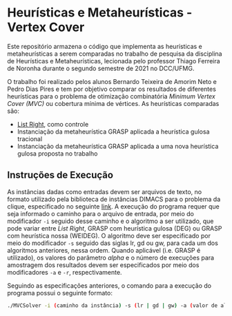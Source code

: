 # Heurísticas e Metaheurísticas - Vertex Cover

Este repositório armazena o código que implementa as heurísticas e metaheurísticas a serem comparadas no trabalho de pesquisa da disciplina de Heurísticas e Metaheurísticas, lecionada pelo professor Thiago Ferreira de Noronha durante o segundo semestre de 2021 no DCC/UFMG. 

O trabalho foi realizado pelos alunos Bernardo Teixeira de Amorim Neto e Pedro Dias Pires e tem por objetivo comparar os resultados de diferentes heurísticas para o problema de otimização combinatória *Minimum Vertex Cover (MVC)* ou cobertura mínima de vértices. As heurísticas comparadas são:

- [List Right](https://www.researchgate.net/publication/220114326_A_better_list_heuristic_for_vertex_cover), como controle
- Instanciação da metaheurística GRASP aplicada a heurística gulosa tracional
- Instanciação da metaheurística GRASP aplicada a uma nova heurística gulosa proposta no trabalho

## Instruções de Execução

As instâncias dadas como entradas devem ser arquivos de texto, no formato utilizado pela biblioteca de instâncias DIMACS para o problema da clique, especificado no seguinte [link](http://lcs.ios.ac.cn/~caisw/Resource/about_DIMACS_graph_format.txt). A execução do programa requer que seja informado o caminho para o arquivo de entrada, por meio do modificador `-i` seguido desse caminho e o algoritmo a ser utilizado, que pode variar entre *List Right*, GRASP com heurística gulosa (DEG) ou GRASP com heurística nossa (WEIDEG). O algoritmo deve ser especificado por meio do modificador `-s` seguido das siglas lr, gd ou gw, para cada um dos algoritmos anteriores, nessa ordem. Quando aplicável (i.e. GRASP é utilizado), os valores do parâmetro *alpha* e o número de execuções para amostragem dos resultados devem ser especificados por meio dos modificadores `-a` e `-r`, respectivamente.

Seguindo as especificações anteriores, o comando para a execução do programa possui o seguinte formato:

```bash
./MVCSolver -i (caminho da instância) -s (lr | gd | gw) -a (valor de alpha - opcional) -r (número de repetições - opcional)
```
